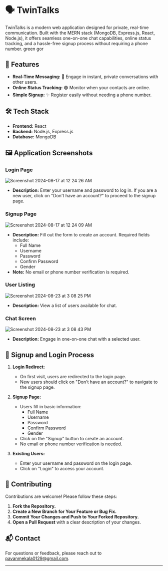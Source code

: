 # 🗣️ TwinTalks

TwinTalks is a modern web application designed for private, real-time communication. Built with the MERN stack (MongoDB, Express.js, React, Node.js), it offers seamless one-on-one chat capabilities, online status tracking, and a hassle-free signup process without requiring a phone number.
green gor
## 🌟 Features

- **Real-Time Messaging:** 💬 Engage in instant, private conversations with other users.
- **Online Status Tracking:** 🟢 Monitor when your contacts are online.
- **Simple Signup:** ✨ Register easily without needing a phone number.

## 🛠️ Tech Stack

- **Frontend:** React
- **Backend:** Node.js, Express.js
- **Database:** MongoDB

## 🖼️ Application Screenshots

### Login Page
![Screenshot 2024-08-17 at 12 24 26 AM](https://github.com/user-attachments/assets/55de3b34-78f1-4504-9c4e-d63a307ad856)
- **Description:** Enter your username and password to log in. If you are a new user, click on "Don't have an account?" to proceed to the signup page.

### Signup Page
![Screenshot 2024-08-17 at 12 24 09 AM](https://github.com/user-attachments/assets/c6d01bd7-8cb5-4e15-be7a-55cb6802303f)

- **Description:** Fill out the form to create an account. Required fields include:
  - Full Name
  - Username
  - Password
  - Confirm Password
  - Gender
- **Note:** No email or phone number verification is required.

### User Listing
![Screenshot 2024-08-23 at 3 08 25 PM](https://github.com/user-attachments/assets/dc1fd0ff-4efc-4482-b0f2-19c9fa59eb23)

- **Description:** View a list of users available for chat.

### Chat Screen
![Screenshot 2024-08-23 at 3 08 43 PM](https://github.com/user-attachments/assets/313fd64c-d556-4b89-b81e-fffd879f9939)

- **Description:** Engage in one-on-one chat with a selected user.

## 🔄 Signup and Login Process

1. **Login Redirect:**
   - On first visit, users are redirected to the login page.
   - New users should click on "Don't have an account?" to navigate to the signup page.

2. **Signup Page:**
   - Users fill in basic information:
     - Full Name
     - Username
     - Password
     - Confirm Password
     - Gender
   - Click on the "Signup" button to create an account.
   - No email or phone number verification is needed.

3. **Existing Users:**
   - Enter your username and password on the login page.
   - Click on "Login" to access your account.

## 🤝 Contributing

Contributions are welcome! Please follow these steps:

1. **Fork the Repository.**
2. **Create a New Branch for Your Feature or Bug Fix.**
3. **Commit Your Changes and Push to Your Forked Repository.**
4. **Open a Pull Request** with a clear description of your changes.

## 📬 Contact

For questions or feedback, please reach out to [pavanmekala0129@gmail.com](mailto:pavanmekala0129@gmail.com).

---
